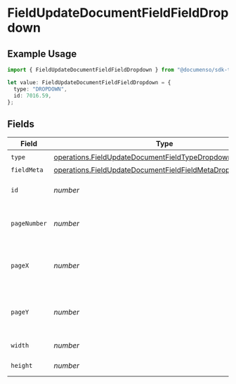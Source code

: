 # FieldUpdateDocumentFieldFieldDropdown

## Example Usage

```typescript
import { FieldUpdateDocumentFieldFieldDropdown } from "@documenso/sdk-typescript/models/operations";

let value: FieldUpdateDocumentFieldFieldDropdown = {
  type: "DROPDOWN",
  id: 7016.59,
};
```

## Fields

| Field                                                                                                                                      | Type                                                                                                                                       | Required                                                                                                                                   | Description                                                                                                                                |
| ------------------------------------------------------------------------------------------------------------------------------------------ | ------------------------------------------------------------------------------------------------------------------------------------------ | ------------------------------------------------------------------------------------------------------------------------------------------ | ------------------------------------------------------------------------------------------------------------------------------------------ |
| `type`                                                                                                                                     | [operations.FieldUpdateDocumentFieldTypeDropdownRequest1](../../models/operations/fieldupdatedocumentfieldtypedropdownrequest1.md)         | :heavy_check_mark:                                                                                                                         | N/A                                                                                                                                        |
| `fieldMeta`                                                                                                                                | [operations.FieldUpdateDocumentFieldFieldMetaDropdownRequest](../../models/operations/fieldupdatedocumentfieldfieldmetadropdownrequest.md) | :heavy_minus_sign:                                                                                                                         | N/A                                                                                                                                        |
| `id`                                                                                                                                       | *number*                                                                                                                                   | :heavy_check_mark:                                                                                                                         | The ID of the field to update.                                                                                                             |
| `pageNumber`                                                                                                                               | *number*                                                                                                                                   | :heavy_minus_sign:                                                                                                                         | The page number the field will be on.                                                                                                      |
| `pageX`                                                                                                                                    | *number*                                                                                                                                   | :heavy_minus_sign:                                                                                                                         | The X coordinate of where the field will be placed.                                                                                        |
| `pageY`                                                                                                                                    | *number*                                                                                                                                   | :heavy_minus_sign:                                                                                                                         | The Y coordinate of where the field will be placed.                                                                                        |
| `width`                                                                                                                                    | *number*                                                                                                                                   | :heavy_minus_sign:                                                                                                                         | The width of the field.                                                                                                                    |
| `height`                                                                                                                                   | *number*                                                                                                                                   | :heavy_minus_sign:                                                                                                                         | The height of the field.                                                                                                                   |